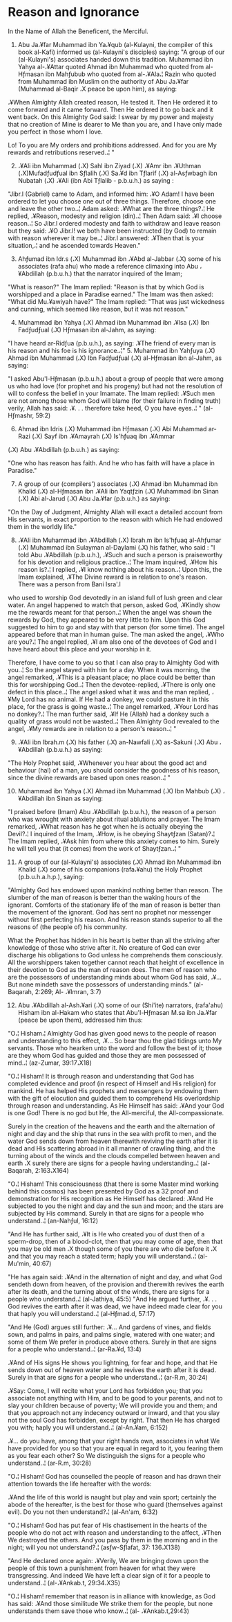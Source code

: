 Reason and Ignorance
====================

In the Name of Allah the Beneficent, the Merciful.

1. Abu Ja،¥far Muhammad ibn Ya،¥qub (al-Kulayni, the compiler of this
book al-Kafi) informed us (al-Kulayni's disciples) saying: "A group of
our (al-Kulayni's) associates handed down this tradition. Muhammad ibn
Yahya al-،¥Attar quoted Ahmad ibn Muhammad who quoted from al-Hƒmasan
ibn Mahƒubub who quoted from al-،¥Ala،¦ Razin who quoted from Muhammad
ibn Muslim on the authority of Abu Ja،¥far (Muhammad al-Baqir ،X peace
be upon him), as saying:

،¥When Almighty Allah created reason, He tested it. Then He ordered it
to come forward and it came forward. Then He ordered it to go back and
it went back. On this Almighty God said: I swear by my power and majesty
that no creation of Mine is dearer to Me than you are, and I have only
made you perfect in those whom I love.

Lo! To you are My orders and prohibitions addressed. And for you are My
rewards and retributions reserved.،¦ "

2. ،¥Ali ibn Muhammad (،X) Sahl ibn Ziyad (،X) ،¥Amr ibn ،¥Uthman
(،X)Mufadƒudƒual ibn Sƒlalih (،X) Sa،¥d ibn Tƒlarif (،X) al-Asƒwbagh ibn
Nubatah (،X) ،¥Ali (ibn Abi Tƒlalib - p.b.u.h.) as saying :

"Jibr.l (Gabriel) came to Adam, and informed him: ،¥O Adam! I have been
ordered to let you choose one out of three things. Therefore, choose one
and leave the other two.،¦ Adam asked: ،¥What are the three things?،¦ He
replied, ،¥Reason, modesty and religion (din).،¦ Then Adam said: ،¥I
choose reason.،¦ So Jibr.l ordered modesty and faith to withdraw and
leave reason but they said: ،¥O Jibr.l! we both have been instructed (by
God) to remain with reason wherever it may be.،¦ Jibr.l answered: ،¥Then
that is your situation,،¦ and he ascended towards Heaven."

3. Ahƒumad ibn Idr.s (،X) Muhammad ibn ،¥Abd al-Jabbar (،X) some of his
associates (rafa ahu) who made a reference climaxing into Abu ،¥Abdillah
(p.b.u.h.) that the narrator inquired of the Imam;

"What is reason?" The Imam replied: "Reason is that by which God is
worshipped and a place in Paradise earned." The Imam was then asked:
"What did Mu،¥awiyah have?" The Imam replied: "That was just wickedness
and cunning, which seemed like reason, but it was not reason."

4. Muhammad ibn Yahya (،X) Ahmad ibn Muhammad ibn ،¥Isa (،X) Ibn
Fadƒudƒual (،X) Hƒmasan ibn al-Jahm, as saying:

"I have heard ar-Ridƒua (p.b.u.h.), as saying: ،¥The friend of every
man is his reason and his foe is his ignorance.،¦" 5. Muhammad ibn
Yahƒuya (،X) Ahmad ibn Muhammad (،X) Ibn Fadƒudƒual (،X) al-Hƒmasan ibn
al-Jahm, as saying:

"I asked Abu'l-Hƒmasan (p.b.u.h.) about a group of people that were
among us who had love (for prophet and his progeny) but had not the
resolution of will to confess the belief in your Imamate. The Imam
replied: ،¥Such men are not among those whom God will blame (for their
failure in finding truth) verily, Allah has said: ،¥. . . therefore take
heed, O you have eyes.،¦ " (al-Hƒmashr, 59:2)

6. Ahmad ibn Idris (،X) Muhammad ibn Hƒmasan (،X) Abi Muhammad ar-Razi
(،X) Sayf ibn ،¥Amayrah (،X) Is'hƒuaq ibn ،¥Ammar

(،X) Abu ،¥Abdillah (p.b.u.h.) as saying:

"One who has reason has faith. And he who has faith will have a place
in Paradise."

7. A group of our (compilers') associates (،X) Ahmad ibn Muhammad ibn
Khalid (،X) al-Hƒmasan ibn ،¥Ali ibn Yaqtƒzin (،X) Muhammad ibn Sinan
(،X) Abi al-Jarud (،X) Abu Ja،¥far (p.b.u.h.) as saying:

"On the Day of Judgment, Almighty Allah will exact a detailed account
from His servants, in exact proportion to the reason with which He had
endowed them in the worldly life."

8. ،¥Ali ibn Muhammad ibn ،¥Abdillah (،X) Ibrah.m ibn Is'hƒuaq
al-Ahƒumar (،X) Muhammad ibn Sulayman al-Daylami (،X) his father, who
said : "I told Abu ،¥Abdillah (p.b.u.h.), ،¥Such and such a person is
praiseworthy for his devotion and religious practice.،¦ The Imam
inquired, ،¥How his reason is?،¦ I replied, ،¥I know nothing about his
reason.،¦ Upon this, the Imam explained, ،¥The Divine reward is in
relation to one's reason. There was a person from Bani Isra'.l

who used to worship God devotedly in an island full of lush green and
clear water. An angel happened to watch that person, asked God, ،¥Kindly
show me the rewards meant for that person.،¦ When the angel was shown
the rewards by God, they appeared to be very little to him. Upon this
God suggested to him to go and stay with that person (for some time).
The angel appeared before that man in human guise. The man asked the
angel, ،¥Who are you?،¦ The angel replied, ،¥I am also one of the
devotees of God and I have heard about this place and your worship in
it.

Therefore, I have come to you so that I can also pray to Almighty God
with you.،¦ So the angel stayed with him for a day. When it was morning,
the angel remarked, ،¥This is a pleasant place; no place could be better
than this for worshipping God.،¦ Then the devotee-replied, ،¥There is
only one defect in this place.،¦ The angel asked what it was and the man
replied, ،¥My Lord has no animal. If He had a donkey, we could pasture
it in this place, for the grass is going waste.،¦ The angel remarked,
،¥Your Lord has no donkey?،¦ The man further said, ،¥If He (Allah) had a
donkey such a quality of grass would not be wasted.،¦ Then Almighty God
revealed to the angel, ،¥My rewards are in relation to a person's
reason.،¦ "

9. ،¥Ali ibn Ibrah.m (،X) his father (،X) an-Nawfali (،X) as-Sakuni
(،X) Abu ،¥Abdillah (p.b.u.h.) as saying:

"The Holy Prophet said, ،¥Whenever you hear about the good act and
behaviour (hal) of a man, you should consider the goodness of his
reason, since the divine rewards are based upon ones reason.،¦ "

10. Muhammad ibn Yahya (،X) Ahmad ibn Muhammad (،X) Ibn Mahbub (،X)
،¥Abdillah ibn Sinan as saying:

"I praised before (Imam) Abu ،¥Abdillah (p.b.u.h.), the reason of a
person who was wrought with anxiety about ritual ablutions and prayer.
The Imam remarked, ،¥What reason has he got when he is actually obeying
the Devil?،¦ I inquired of the Imam, ،¥How, is he obeying Shaytƒzan
(Satan)?،¦ The Imam replied, ،¥Ask him from where this anxiety comes to
him. Surely he will tell you that (it comes) from the work of
Shaytƒzan.،¦ "

11. A group of our (al-Kulayni's) associates (،X) Ahmad ibn Muhammad
ibn Khalid (،X) some of his companions (rafa،¥ahu) the Holy Prophet
(p.b.u.h.a.h.p.), saying:

"Almighty God has endowed upon mankind nothing better than reason. The
slumber of the man of reason is better than the waking hours of the
ignorant. Comforts of the stationary life of the man of reason is better
than the movement of the ignorant. God has sent no prophet nor messenger
without first perfecting his reason. And his reason stands superior to
all the reasons of (the people of) his community.

What the Prophet has hidden in his heart is better than all the
striving after knowledge of those who strive after it. No creature of
God can ever discharge his obligations to God unless he comprehends them
consciously. All the worshippers taken together cannot reach that height
of excellence in their devotion to God as the man of reason does. The
men of reason who are the possessors of understanding minds about whom
God has said, ،¥... But none mindeth save the possessors of
understanding minds." (al-Baqarah, 2:269; Al- ،¥Imran, 3:7)

12. Abu ،¥Abdillah al-Ash،¥ari (،X) some of our (Shi'ite) narrators,
(rafa'ahu) Hisham ibn al-Hakam who states that Abu'l-Hƒmasan M.sa ibn
Ja،¥far (peace be upon them), addressed him thus:

"O،¦ Hisham،¦ Almighty God has given good news to the people of reason
and understanding to this effect, ،¥... So bear thou the glad tidings
unto My servants. Those who hearken unto the word and follow the best of
it; those are they whom God has guided and those they are men possessed
of mind.،¦ (az-Zumar, 39:17،X18)

"O،¦ Hisham! It is through reason and understanding that God has
completed evidence and proof (in respect of Himself and His religion)
for mankind. He has helped His prophets and messengers by endowing them
with the gift of elocution and guided them to comprehend His
overlordship through reason and understanding. As He Himself has said:
،¥And your God is one God! There is no god but He, the All-merciful, the
All-compassionate.

Surely in the creation of the heavens and the earth and the alternation
of night and day and the ship that runs in the sea with profit to men,
and the water God sends down from heaven therewith reviving the earth
after it is dead and His scattering abroad in it all manner of crawling
thing, and the turning about of the winds and the clouds compelled
between heaven and earth ،X surely there are signs for a people having
understanding.،¦ (al-Baqarah, 2:163،X164)

"O،¦ Hisham! This consciousness (that there is some Master mind working
behind this cosmos) has been presented by God as a 32 proof and
demonstration for His recognition as He Himself has declared: ،¥And He
subjected to you the night and day and the sun and moon; and the stars
are subjected by His command. Surely in that are signs for a people who
understand.،¦ (an-Nahƒul, 16:12)

"And He has further said, ،¥It is He who created you of dust then of a
sperm-drop, then of a blood-clot, then that you may come of age, then
that you may be old men ،X though some of you there are who die before
it ،X and that you may reach a stated term; haply you will understand.،¦
(al-Mu'min, 40:67)

"He has again said: ،¥And in the alternation of night and day, and what
God sendeth down from heaven, of the provision and therewith revives the
earth after its death, and the turning about of the winds, there are
signs for a people who understand.،¦ (al-Jathiya, 45:5) "And He argued
further, ،¥. . . God revives the earth after it was dead, we have indeed
made clear for you that haply you will understand.،¦ (al-Hƒmad.d,
57:17)

"And He (God) argues still further: ،¥... And gardens of vines, and
fields sown, and palms in pairs, and palms single, watered with one
water; and some of them We prefer in produce above others. Surely in
that are signs for a people who understand.،¦ (ar-Ra،¥d, 13:4)

،¥And of His signs He shows you lightning, for fear and hope, and that
He sends down out of heaven water and he revives the earth after it is
dead. Surely in that are signs for a people who understand.،¦ (ar-R.m,
30:24)

،¥Say: Come, I will recite what your Lord has forbidden you; that you
associate not anything with Him, and to be good to your parents, and not
to slay your children because of poverty; We will provide you and them;
and that you approach not any indecency outward or inward, and that you
slay not the soul God has forbidden, except by right. That then He has
charged you with; haply you will understand.،¦ (al-An،¥am, 6:152)

،¥... do you have, among that your right hands own, associates in what
We have provided for you so that you are equal in regard to it, you
fearing them as you fear each other? So We distinguish the signs for a
people who understand.،¦ (ar-R.m, 30:28)

"O،¦ Hisham! God has counselled the people of reason and has drawn
their attention towards the life hereafter with the words:

،¥And the life of this world is naught but play and vain sport;
certainly the abode of the hereafter, is the best for those who guard
(themselves against evil). Do you not then understand?،¦ (al-An'am,
6:32)

"O،¦ Hisham! God has put fear of His chastisement in the hearts of the
people who do not act with reason and understanding to the affect,
،¥Then We destroyed the others. And you pass by them in the morning and
in the night; will you not understand?،¦ (asƒw-Sƒlafat, 37: 136،X138)

"And He declared once again: ،¥Verily, We are bringing down upon the
people of this town a punishment from heaven for what they were
transgressing. And indeed We have left a clear sign of it for a people
to understand.،¦ (al-،¥Ankab.t, 29:34،X35)

"O،¦ Hisham! remember that reason is in alliance with knowledge, as God
has said: ،¥And those similitude We strike them for the people, but none
understands them save those who know.،¦ (al- ،¥Ankab.t,29:43)


